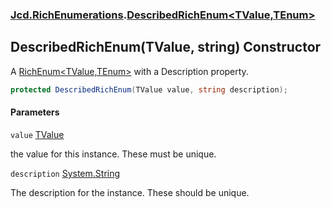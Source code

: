 ### [Jcd.RichEnumerations](Jcd.RichEnumerations.md 'Jcd.RichEnumerations').[DescribedRichEnum&lt;TValue,TEnum&gt;](Jcd.RichEnumerations.DescribedRichEnum_TValue,TEnum_.md 'Jcd.RichEnumerations.DescribedRichEnum<TValue,TEnum>')

## DescribedRichEnum(TValue, string) Constructor

A [RichEnum&lt;TValue,TEnum&gt;](Jcd.RichEnumerations.RichEnum_TValue,TEnum_.md 'Jcd.RichEnumerations.RichEnum<TValue,TEnum>') with a Description property.

```csharp
protected DescribedRichEnum(TValue value, string description);
```
#### Parameters

<a name='Jcd.RichEnumerations.DescribedRichEnum_TValue,TEnum_.DescribedRichEnum(TValue,string).value'></a>

`value` [TValue](Jcd.RichEnumerations.DescribedRichEnum_TValue,TEnum_.md#Jcd.RichEnumerations.DescribedRichEnum_TValue,TEnum_.TValue 'Jcd.RichEnumerations.DescribedRichEnum<TValue,TEnum>.TValue')

the value for this instance. These must be unique.

<a name='Jcd.RichEnumerations.DescribedRichEnum_TValue,TEnum_.DescribedRichEnum(TValue,string).description'></a>

`description` [System.String](https://docs.microsoft.com/en-us/dotnet/api/System.String 'System.String')

The description for the instance. These should be unique.